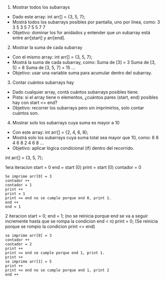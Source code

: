 1.   Mostrar todos los subarrays
- Dado este array:
    int arr[] = {3, 5, 7};
- Mostrá todos los subarrays posibles por pantalla, uno por línea, como:
    3
    3 5
    3 5 7
    5
    5 7
    7
- Objetivo: dominar los for anidados y entender que un subarray está entre arr[start] y arr[end].

2.   Mostrar la suma de cada subarray
- Con el mismo array:
    int arr[] = {3, 5, 7};
- Mostrá la suma de cada subarray, como:
    Suma de [3] = 3
    Suma de [3, 5] = 8
    Suma de [3, 5, 7] = 15
    ...
- Objetivo: usar una variable suma para acumular dentro del subarray.

3.   Contar cuántos subarrays hay
- Dado cualquier array, contá cuántos subarrays posibles tiene.
- Pista: si el array tiene n elementos, ¿cuántos pares (start, end) posibles hay con start <= end?
- Objetivo: recorrer los subarrays pero sin imprimirlos, solo contar cuántos son.

4.   Mostrar solo los subarrays cuya suma es mayor a 10
- Con este array:
    int arr[] = {2, 4, 6, 8};
- Mostrá solo los subarrays cuya suma total sea mayor que 10, como:
    6 8
    4 6 8
    2 4 6 8
    ...
- Objetivo: aplicar lógica condicional (if) dentro del recorrido.





int arr[] = {3, 5, 7};

1era iteracion
    start = 0
    end = start (0)
    print = start (0)
    contador = 0

    Se imprime arr[0] = 3
    contador ++
    contador = 1
    print ++
    print = 1
    print <= end no se cumple porque end 0, print 1.
    end ++
    end = 1

2 iteracion
    start = 0;
    end = 1; (no se reinicia porque end se va a seguir incremente hasta que se rompa la condicion end < n)
    print = 0; (Se reinicia porque se rompio la condicion print <= end)

    se imprime arr[0] = 3
    contador ++
    contador = 2
    print ++
    print <= end se cumple porque end 1, print 1.
    print ++ 
    se imprime arr[1] = 5
    print ++
    print <= end no se cumple porque end 1, print 2
    end ++



